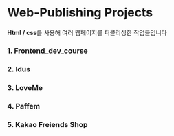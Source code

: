 # Web-Publishing  Projects 
**Html / css**를  사용해 여러 웹페이지를 퍼블리싱한 작업들입니다  


### 1. Frontend_dev_course

###  2. Idus

### 3. LoveMe 

### 4. Paffem

### 5. Kakao Freiends Shop




